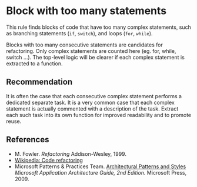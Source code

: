 # Block with too many statements
This rule finds blocks of code that have too many complex statements, such as branching statements (`if`, `switch`), and loops (`for`, `while`).

Blocks with too many consecutive statements are candidates for refactoring. Only complex statements are counted here (eg. for, while, switch ...). The top-level logic will be clearer if each complex statement is extracted to a function.


## Recommendation
It is often the case that each consecutive complex statement performs a dedicated separate task. It is a very common case that each complex statement is actually commented with a description of the task. Extract each such task into its own function for improved readability and to promote reuse.


## References
* M. Fowler. *Refactoring* Addison-Wesley, 1999.
* [Wikipedia: Code refactoring](https://en.wikipedia.org/wiki/Code_refactoring)
* Microsoft Patterns &amp; Practices Team. [Architectural Patterns and Styles](http://msdn.microsoft.com/en-us/library/ee658117.aspx) *Microsoft Application Architecture Guide, 2nd Edition.* Microsoft Press, 2009.
